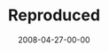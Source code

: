 ---
layout: message
category: message
series: "I AM..."
title: "Reproduced"
date: 2008-04-27-00-00
message_id: 495
description: "In this talk we hear about Crossroads' plans for multi-site locations and about the importance of reproducing and building into others."
video: "http://s3.amazonaws.com/crossroadsvideomessages/IAM-Reproduced.mp4"
video-duration: "42:07"
video-image: "http://s3.amazonaws.com/crossroads-media/images/legacy/content/iam-reproduced-still.jpg"
audio: "http://s3.amazonaws.com/crossroadsaudiomessages/I_AM_4_Reproduced_04-27-08_Tome_webaudio.mp3"
audio-duration: "35:40"
explicit: "N"
---